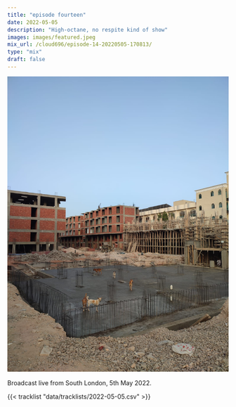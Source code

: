 ```yaml
---
title: "episode fourteen"
date: 2022-05-05
description: "High-octane, no respite kind of show"
images: images/featured.jpeg
mix_url: /cloud696/episode-14-20220505-170813/
type: "mix"
draft: false
---
```


![artwork](images/featured.jpeg)

Broadcast live from South London, 5th May 2022.

{{< tracklist "data/tracklists/2022-05-05.csv" >}}
